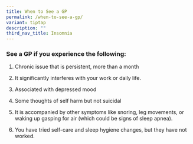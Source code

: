 ```yaml
---
title: When to See a GP
permalink: /when-to-see-a-gp/
variant: tiptap
description: ""
third_nav_title: Insomnia
---
```

<h3>See a GP if you experience the following:</h3>
<ol data-tight="true" class="tight">
<li>
<p>Chronic issue that is persistent, more than a month</p>
</li>
<li>
<p>It significantly interferes with your work or daily life.</p>
</li>
<li>
<p>Associated with depressed mood</p>
</li>
<li>
<p>Some thoughts of self harm but not suicidal</p>
</li>
<li>
<p>It is accompanied by other symptoms like snoring, leg movements, or waking
up gasping for air (which could be signs of sleep apnea).</p>
</li>
<li>
<p>You have tried self-care and sleep hygiene changes, but they have not
worked.</p>
</li>
</ol>
<p></p>